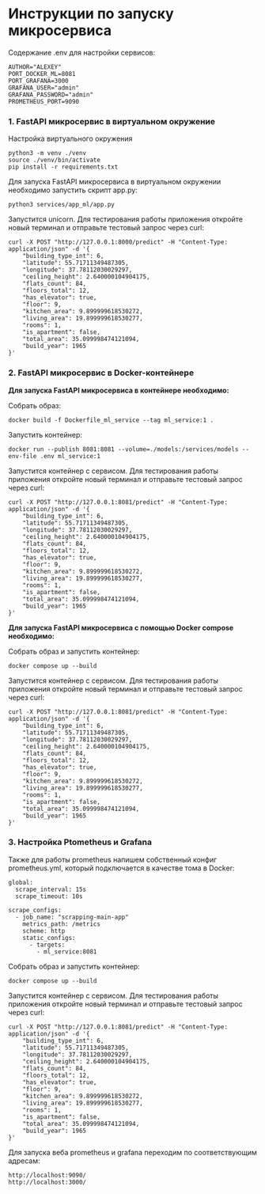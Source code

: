 # Инструкции по запуску микросервиса

Содержание .env для настройки сервисов:

```
AUTHOR="ALEXEY"
PORT_DOCKER_ML=8081
PORT_GRAFANA=3000
GRAFANA_USER="admin"
GRAFANA_PASSWORD="admin"
PROMETHEUS_PORT=9090
```

### 1. FastAPI микросервис в виртуальном окружение

Настройка виртуального окружения
```
python3 -m venv ./venv
source ./venv/bin/activate
pip install -r requirements.txt
```

Для запуска FastAPI микросервиса в виртуальном окружении необходимо запустить скрипт app.py:

```
python3 services/app_ml/app.py
```

Запустится unicorn. Для тестирования работы приложения откройте новый терминал и отправьте тестовый запрос через curl:

```
curl -X POST "http://127.0.0.1:8000/predict" -H "Content-Type: application/json" -d '{
    "building_type_int": 6,
    "latitude": 55.71711349487305,
    "longitude": 37.78112030029297,
    "ceiling_height": 2.640000104904175,
    "flats_count": 84,
    "floors_total": 12,
    "has_elevator": true,
    "floor": 9,
    "kitchen_area": 9.899999618530272,
    "living_area": 19.899999618530277,
    "rooms": 1,
    "is_apartment": false,
    "total_area": 35.099998474121094,
    "build_year": 1965
}'
```


### 2. FastAPI микросервис в Docker-контейнере

**Для запуска FastAPI микросервиса в контейнере необходимо:**

Собрать образ:

```
docker build -f Dockerfile_ml_service --tag ml_service:1 .
```

Запустить контейнер:
```
docker run --publish 8081:8081 --volume=./models:/services/models --env-file .env ml_service:1

```

Запустится контейнер с сервисом. Для тестирования работы приложения откройте новый терминал и отправьте тестовый запрос через curl:

```
curl -X POST "http://127.0.0.1:8081/predict" -H "Content-Type: application/json" -d '{
    "building_type_int": 6,
    "latitude": 55.71711349487305,
    "longitude": 37.78112030029297,
    "ceiling_height": 2.640000104904175,
    "flats_count": 84,
    "floors_total": 12,
    "has_elevator": true,
    "floor": 9,
    "kitchen_area": 9.899999618530272,
    "living_area": 19.899999618530277,
    "rooms": 1,
    "is_apartment": false,
    "total_area": 35.099998474121094,
    "build_year": 1965
}'
```

**Для запуска FastAPI микросервиса с помощью Docker compose необходимо:**

Собрать образ и запустить контейнер:

```
docker compose up --build
```

Запустится контейнер с сервисом. Для тестирования работы приложения откройте новый терминал и отправьте тестовый запрос через curl:

```
curl -X POST "http://127.0.0.1:8081/predict" -H "Content-Type: application/json" -d '{
    "building_type_int": 6,
    "latitude": 55.71711349487305,
    "longitude": 37.78112030029297,
    "ceiling_height": 2.640000104904175,
    "flats_count": 84,
    "floors_total": 12,
    "has_elevator": true,
    "floor": 9,
    "kitchen_area": 9.899999618530272,
    "living_area": 19.899999618530277,
    "rooms": 1,
    "is_apartment": false,
    "total_area": 35.099998474121094,
    "build_year": 1965
}'
```

### 3. Настройка Ptometheus и Grafana

Также для работы prometheus напишем собственный конфиг prometheus.yml, который подключается в качестве тома в Docker:

```
global:
  scrape_interval: 15s
  scrape_timeout: 10s

scrape_configs:
  - job_name: "scrapping-main-app"
    metrics_path: /metrics
    scheme: http
    static_configs:
      - targets: 
        - ml_service:8081
```



Собрать образ и запустить контейнер:

```
docker compose up --build
```

Запустится контейнер с сервисом. Для тестирования работы приложения откройте новый терминал и отправьте тестовый запрос через curl:

```
curl -X POST "http://127.0.0.1:8081/predict" -H "Content-Type: application/json" -d '{
    "building_type_int": 6,
    "latitude": 55.71711349487305,
    "longitude": 37.78112030029297,
    "ceiling_height": 2.640000104904175,
    "flats_count": 84,
    "floors_total": 12,
    "has_elevator": true,
    "floor": 9,
    "kitchen_area": 9.899999618530272,
    "living_area": 19.899999618530277,
    "rooms": 1,
    "is_apartment": false,
    "total_area": 35.099998474121094,
    "build_year": 1965
}'
```

Для запуска веба prometheus и grafana переходим по соответствующим адресам:

```
http://localhost:9090/
http://localhost:3000/
```
